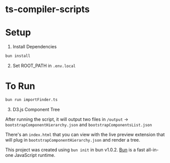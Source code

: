 # ts-compiler-scripts


# Setup
1. Install Dependencies
```bash
bun install
```

2. Set ROOT_PATH in `.env.local`

# To Run
```bash
bun run importFinder.ts
```


3. D3.js Component Tree

After running the script, it will output two files in `/output` -> `bootstrapComponentHierarchy.json` and `bootstrapComponentsList.json`

There's an `index.html` that you can view with the live preview extension that will plug in `bootstrapComponentHierarchy.json` and render a tree. 




This project was created using `bun init` in bun v1.0.2. [Bun](https://bun.sh) is a fast all-in-one JavaScript runtime.
